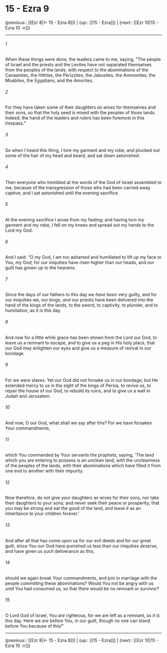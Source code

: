 # 15 - Ezra 9

(previous:: [[Ezr 8|← 15 - Ezra 8]]) | (up:: [[15 - Ezra]]) | (next:: [[Ezr 10|15 - Ezra 10 →]])

***


###### 1 
When these things were done, the leaders came to me, saying, "The people of Israel and the priests and the Levites have not separated themselves from the peoples of the lands, with respect to the abominations of the Canaanites, the Hittites, the Perizzites, the Jebusites, the Ammonites, the Moabites, the Egyptians, and the Amorites. 

###### 2 
For they have taken some of their daughters _as wives_ for themselves and their sons, so that the holy seed is mixed with the peoples of _those_ lands. Indeed, the hand of the leaders and rulers has been foremost in this trespass." 

###### 3 
So when I heard this thing, I tore my garment and my robe, and plucked out some of the hair of my head and beard, and sat down astonished. 

###### 4 
Then everyone who trembled at the words of the God of Israel assembled to me, because of the transgression of those who had been carried away captive, and I sat astonished until the evening sacrifice. 

###### 5 
At the evening sacrifice I arose from my fasting; and having torn my garment and my robe, I fell on my knees and spread out my hands to the Lord my God. 

###### 6 
And I said: "O my God, I am too ashamed and humiliated to lift up my face to You, my God; for our iniquities have risen higher than _our_ heads, and our guilt has grown up to the heavens. 

###### 7 
Since the days of our fathers to this day we _have been_ very guilty, and for our iniquities we, our kings, _and_ our priests have been delivered into the hand of the kings of the lands, to the sword, to captivity, to plunder, and to humiliation, as _it is_ this day. 

###### 8 
And now for a little while grace has been _shown_ from the Lord our God, to leave us a remnant to escape, and to give us a peg in His holy place, that our God may enlighten our eyes and give us a measure of revival in our bondage. 

###### 9 
For we _were_ slaves. Yet our God did not forsake us in our bondage; but He extended mercy to us in the sight of the kings of Persia, to revive us, to repair the house of our God, to rebuild its ruins, and to give us a wall in Judah and Jerusalem. 

###### 10 
And now, O our God, what shall we say after this? For we have forsaken Your commandments, 

###### 11 
which You commanded by Your servants the prophets, saying, 'The land which you are entering to possess is an unclean land, with the uncleanness of the peoples of the lands, with their abominations which have filled it from one end to another with their impurity. 

###### 12 
Now therefore, do not give your daughters as wives for their sons, nor take their daughters to your sons; and never seek their peace or prosperity, that you may be strong and eat the good of the land, and leave _it_ as an inheritance to your children forever.' 

###### 13 
And after all that has come upon us for our evil deeds and for our great guilt, since You our God have punished us less than our iniquities _deserve,_ and have given us _such_ deliverance as this, 

###### 14 
should we again break Your commandments, and join in marriage with the people _committing_ these abominations? Would You not be angry with us until You had consumed _us,_ so that _there would be_ no remnant or survivor? 

###### 15 
O Lord God of Israel, You _are_ righteous, for we are left as a remnant, as _it is_ this day. Here we _are_ before You, in our guilt, though no one can stand before You because of this!"

***

(previous:: [[Ezr 8|← 15 - Ezra 8]]) | (up:: [[15 - Ezra]]) | (next:: [[Ezr 10|15 - Ezra 10 →]])
